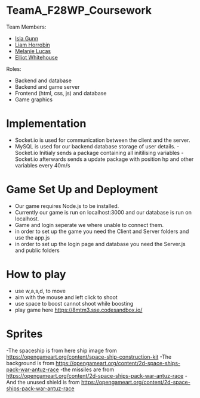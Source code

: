 # TeamA_F28WP_Coursework

Team Members:
  - [Isla Gunn](https://github.com/ig019)
  - [Liam Horrobin](https://github.com/LiamHorrobin)
  - [Melanie Lucas](https://github.com/melucas2000)
  - [Elliot Whitehouse](https://github.com/ElliotW65)
  
Roles:
  - Backend and database 
  - Backend and game server
  - Frontend (html, css, js) and database
  - Game graphics
  
  # Implementation
  - Socket.io is used for communication between the client and the server.
  - MySQL is used for our backend database storage of user details.
  -Socket.io Initialy sends a package containing all initilising variables
  -Socket.io afterwards sends a update package with position hp and other variables every 40m/s
  
  # Game Set Up and Deployment 
  - Our game requires Node.js to be installed.
  - Currently our game is run on localhost:3000 and our database is run on localhost.
  - Game and login seperate we where unable to connect them.
  - in order to set up the game you need the Client and Server folders and use the app.js
  - in order to set up the login page and database you need the Server.js and public folders 
  
  # How to play
  - use w,a,s,d, to move 
  - aim with the mouse and left click to shoot
  - use space to boost cannot shoot while boosting
  - play game here https://8mtm3.sse.codesandbox.io/
  
  # Sprites
  -The spaceship is from here ship image from https://opengameart.org/content/space-ship-construction-kit
  -The background is from https://opengameart.org/content/2d-space-ships-pack-war-antuz-race
  -the missiles are from https://opengameart.org/content/2d-space-ships-pack-war-antuz-race
  -And the unused shield is from https://opengameart.org/content/2d-space-ships-pack-war-antuz-race
  
  
